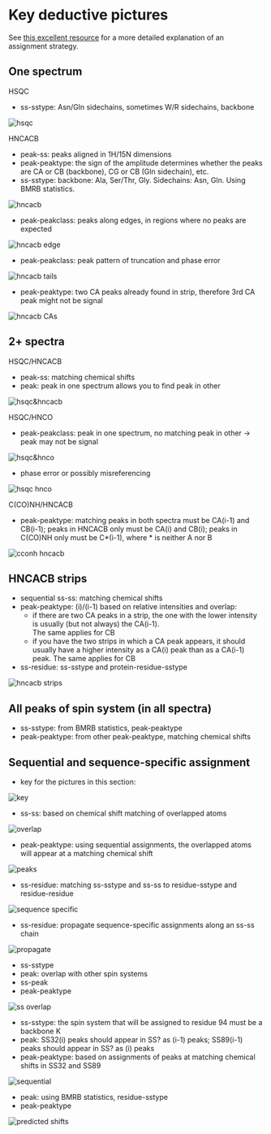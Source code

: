 # Key deductive pictures

See [this excellent resource](http://www.protein-nmr.org.uk/solution-nmr/assignment-practise/triple-resonance-backbone-assignment/triple-resonance-backbone-assignment-manual/)
for a more detailed explanation of an assignment strategy.


## One spectrum

HSQC
 - ss-sstype:  Asn/Gln sidechains, sometimes W/R sidechains, backbone

![hsqc](by_pic/nhsqc.png)
 
HNCACB
 - peak-ss: peaks aligned in 1H/15N dimensions
 - peak-peaktype: the sign of the amplitude determines whether the peaks are 
   CA or CB (backbone), CG or CB (Gln sidechain), etc. 
 - ss-sstype: backbone: Ala, Ser/Thr, Gly.  Sidechains: Asn, Gln.  Using BMRB statistics.

![hncacb](by_pic/hncacb.png)

 - peak-peakclass:  peaks along edges, in regions where no peaks are expected

![hncacb edge](by_pic/hncacb_edge.png)

 - peak-peakclass:  peak pattern of truncation and phase error
 
![hncacb tails](by_pic/hncacb_tails.png)
 
 - peak-peaktype:  two CA peaks already found in strip, therefore 3rd CA peak might not be signal

![hncacb CAs](by_pic/hncacb_two_cas.png)


## 2+ spectra

HSQC/HNCACB
 - peak-ss: matching chemical shifts
 - peak: peak in one spectrum allows you to find peak in other
 
![hsqc&hncacb](by_pic/nhsqc_hncacb.png)

HSQC/HNCO
 - peak-peakclass: peak in one spectrum, no matching peak in other -> peak may not be signal

![hsqc&hnco](by_pic/nhsqc_hnco.png)

 - phase error or possibly misreferencing

![hsqc hnco](by_pic/nhsqc_hnco_misref.png)

C(CO)NH/HNCACB
 - peak-peaktype: matching peaks in both spectra must be CA(i-1) and CB(i-1);
   peaks in HNCACB only must be CA(i) and CB(i);
   peaks in C(CO)NH only must be C*(i-1), where * is neither A nor B

![cconh hncacb](by_pic/cconh_hncacb.png)


## HNCACB strips
 - sequential ss-ss: matching chemical shifts
 - peak-peaktype: (i)/(i-1) based on relative intensities and overlap:
   - if there are two CA peaks in a strip, the one with the lower
     intensity is usually (but not always) the CA(i-1).  
     The same applies for CB
   - if you have the two strips in which a CA peak appears, it should 
     usually have a higher intensity as a CA(i) peak than as a CA(i-1) peak.
     The same applies for CB
 - ss-residue: ss-sstype and protein-residue-sstype
 
![hncacb strips](by_pic/hncacb_overlap.png)
 
 
## All peaks of spin system (in all spectra)
 - ss-sstype: from BMRB statistics, peak-peaktype
 - peak-peaktype: from other peak-peaktype, matching chemical shifts


## Sequential and sequence-specific assignment
 - key for the pictures in this section:

![key](by_pic/key.png)

 - ss-ss: based on chemical shift matching of overlapped atoms

![overlap](by_pic/ss-ss.png)

 - peak-peaktype: using sequential assignments, the overlapped atoms will appear at a matching chemical shift
 
![peaks](by_pic/peak-peaktype.png)

 - ss-residue: matching ss-sstype and ss-ss to residue-sstype and residue-residue

![sequence specific](by_pic/ss-residue.png)

 - ss-residue: propagate sequence-specific assignments along an ss-ss chain

![propagate](by_pic/seq_ss-ss_deduction.png)

 - ss-sstype
 - peak: overlap with other spin systems
 - ss-peak
 - peak-peaktype

![ss overlap](by_pic/ss_overlap.png)

 - ss-sstype:  the spin system that will be assigned to residue 94 must be a backbone K
 - peak:  SS32(i) peaks should appear in SS? as (i-1) peaks;
          SS89(i-1) peaks should appear in SS? as (i) peaks
 - peak-peaktype: based on assignments of peaks at matching chemical shifts
                  in SS32 and SS89
 
![sequential](by_pic/seq_ss-ss.png)

 - peak: using BMRB statistics, residue-sstype
 - peak-peaktype

![predicted shifts](by_pic/pred_shifts.png)
